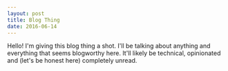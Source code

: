 ```yaml
---
layout: post
title: Blog Thing
date: 2016-06-14
---
```


Hello! I'm giving this blog thing a shot. I'll be talking about anything and everything that seems blogworthy here. It'll likely be technical, opinionated and (let's be honest here) completely unread.
